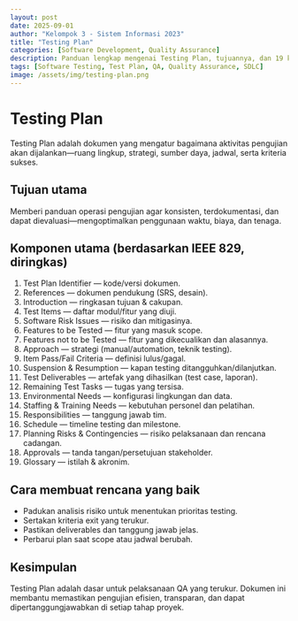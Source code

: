 ```yaml
---
layout: post
date: 2025-09-01
author: "Kelompok 3 - Sistem Informasi 2023"
title: "Testing Plan"
categories: [Software Development, Quality Assurance]
description: Panduan lengkap mengenai Testing Plan, tujuannya, dan 19 komponen utama berdasarkan standar IEEE 829 untuk memastikan pengujian terstruktur.
tags: [Software Testing, Test Plan, QA, Quality Assurance, SDLC]
image: /assets/img/testing-plan.png
---
```


# Testing Plan

Testing Plan adalah dokumen yang mengatur bagaimana aktivitas pengujian akan dijalankan—ruang lingkup, strategi, sumber daya, jadwal, serta kriteria sukses.

## Tujuan utama
Memberi panduan operasi pengujian agar konsisten, terdokumentasi, dan dapat dievaluasi—mengoptimalkan penggunaan waktu, biaya, dan tenaga.

## Komponen utama (berdasarkan IEEE 829, diringkas)
1. Test Plan Identifier — kode/versi dokumen.  
2. References — dokumen pendukung (SRS, desain).  
3. Introduction — ringkasan tujuan & cakupan.  
4. Test Items — daftar modul/fitur yang diuji.  
5. Software Risk Issues — risiko dan mitigasinya.  
6. Features to be Tested — fitur yang masuk scope.  
7. Features not to be Tested — fitur yang dikecualikan dan alasannya.  
8. Approach — strategi (manual/automation, teknik testing).  
9. Item Pass/Fail Criteria — definisi lulus/gagal.  
10. Suspension & Resumption — kapan testing ditangguhkan/dilanjutkan.  
11. Test Deliverables — artefak yang dihasilkan (test case, laporan).  
12. Remaining Test Tasks — tugas yang tersisa.  
13. Environmental Needs — konfigurasi lingkungan dan data.  
14. Staffing & Training Needs — kebutuhan personel dan pelatihan.  
15. Responsibilities — tanggung jawab tim.  
16. Schedule — timeline testing dan milestone.  
17. Planning Risks & Contingencies — risiko pelaksanaan dan rencana cadangan.  
18. Approvals — tanda tangan/persetujuan stakeholder.  
19. Glossary — istilah & akronim.

## Cara membuat rencana yang baik
- Padukan analisis risiko untuk menentukan prioritas testing.  
- Sertakan kriteria exit yang terukur.  
- Pastikan deliverables dan tanggung jawab jelas.  
- Perbarui plan saat scope atau jadwal berubah.

## Kesimpulan
Testing Plan adalah dasar untuk pelaksanaan QA yang terukur. Dokumen ini membantu memastikan pengujian efisien, transparan, dan dapat dipertanggungjawabkan di setiap tahap proyek.